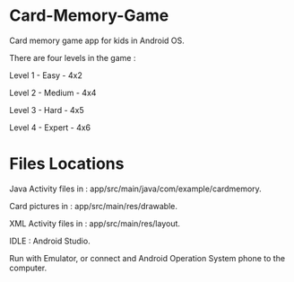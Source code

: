 # Card-Memory-Game
Card memory game app for kids in Android OS.

There are four levels in the game :

Level 1 - Easy - 4x2

Level 2 - Medium - 4x4

Level 3 - Hard - 4x5

Level 4 - Expert - 4x6

# Files Locations

Java Activity files in : app/src/main/java/com/example/cardmemory.

Card pictures in : app/src/main/res/drawable.

XML Activity files in : app/src/main/res/layout.

IDLE : Android Studio.

Run with Emulator, or connect and Android Operation System phone to the computer.
